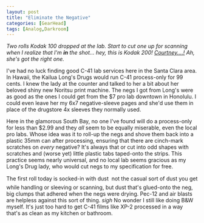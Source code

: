```yaml
---
layout: post
title: "Eliminate the Negative"
categories: [GearHead]
tags: [Analog,Darkroom]
---
```

<i>Two rolls Kodak 100 dropped at the lab. Start to cut one up for scanning when I realize that I'm <b>in</b> the shot... hey, this is Kodak 200! <a href="http://www.geekychick.net">Courtney....!</a> Ah, she's got the right one.</i>

I've had no luck finding good C-41 lab services here in the Santa Clara area. In Hawaii, the Kailua Long's Drugs would run C-41 process-only for 99 cents. I knew the lady at the counter and talked to her a bit about her beloved shiny new Noritsu print machine. The negs I got from Long's were as good as the ones I could get from the $7 pro lab downtown in Honolulu. I could even leave her my 6x7 negative-sleeve pages and she'd use them in place of the drugstore 4x sleeves they normally used.

Here in the glamorous South Bay, no one I've found will do a process-only for less than $2.99 and they <i>all</i> seem to be equally miserable, even the local pro labs. Whose idea was it to roll-up the negs and shove them back into a plastic 35mm can after processing, ensuring that there are cinch-mark scratches on <i>every</i> negative? It's always that or cut into odd shapes with scratches and (worse yet) little plastic tabs taped-onto the strips. This practice seems nearly universal, and no local lab seems gracious as my Long's Drug lady, who would cut negs to my specification for free. 

The first roll today is socked-in with dust &#151; not the casual sort of dust you get while handling or sleeving or scanning, but dust that's glued-onto the neg, big clumps that adhered when the negs were drying. Pec-12 and air blasts are helpless against this sort of thing. <i>*sigh*</i> No wonder I still like doing B&amp;W myself. It's just too hard to get C-41 films like XP-2 processed in a way that's as clean as my kitchen or bathroom.
